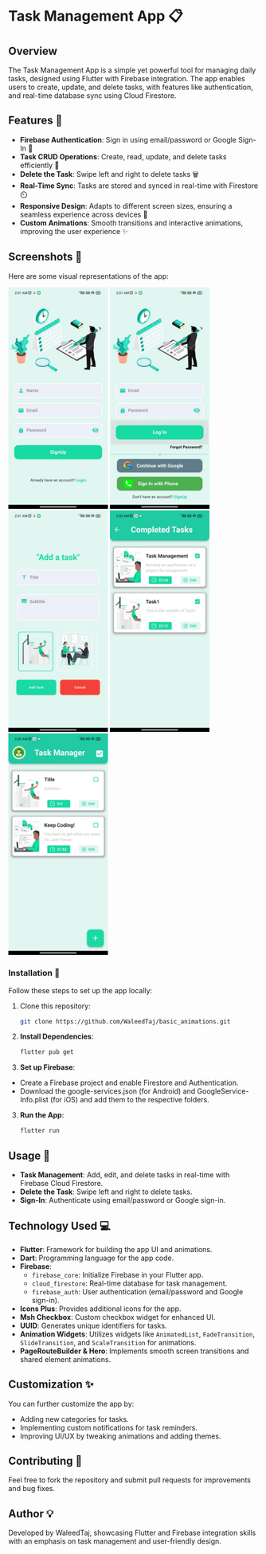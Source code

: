 # Task Management App 📋

## Overview

The Task Management App is a simple yet powerful tool for managing daily tasks, designed using Flutter with Firebase integration. The app enables users to create, update, and delete tasks, with features like authentication, and real-time database sync using Cloud Firestore.

## Features 🌟

- **Firebase Authentication**: Sign in using email/password or Google Sign-In 🔑
- **Task CRUD Operations**: Create, read, update, and delete tasks efficiently 📝
- **Delete the Task**: Swipe left and right to delete tasks 🗑️
- **Real-Time Sync**: Tasks are stored and synced in real-time with Firestore ⏲️
- **Responsive Design**: Adapts to different screen sizes, ensuring a seamless experience across devices 📱
- **Custom Animations**: Smooth transitions and interactive animations, improving the user experience ✨

## Screenshots 📸

Here are some visual representations of the app:

<img src="https://github.com/WaleedTaj/Task_Management/blob/master/images/Screenshot_1.jpeg" width="200"/> <img src="https://github.com/WaleedTaj/Task_Management/blob/master/images/Screenshot_2.jpeg" width="200"/> <img src="https://github.com/WaleedTaj/Task_Management/blob/master/images/Screenshot_3.jpeg" width="200"/> <img src="https://github.com/WaleedTaj/Task_Management/blob/master/images/Screenshot_4.jpeg" width="200"/> <img src="https://github.com/WaleedTaj/Task_Management/blob/master/images/Screenshot_5.jpeg" width="200"/>

### Installation 🚀

Follow these steps to set up the app locally:

1. Clone this repository:
   ```bash
   git clone https://github.com/WaleedTaj/basic_animations.git
   ```
2. **Install Dependencies**:
   ```bash
   flutter pub get
   ```
4. **Set up Firebase**:
- Create a Firebase project and enable Firestore and Authentication.
- Download the google-services.json (for Android) and GoogleService-Info.plist (for iOS) and add them to the respective folders.
3. **Run the App**:
   ```bash
   flutter run
   
## Usage 📱

- **Task Management**: Add, edit, and delete tasks in real-time with Firebase Cloud Firestore.
- **Delete the Task**: Swipe left and right to delete tasks.
- **Sign-In**: Authenticate using email/password or Google sign-in.

## Technology Used 💻

- **Flutter**: Framework for building the app UI and animations.
- **Dart**: Programming language for the app code.
- **Firebase**:
  - `firebase_core`: Initialize Firebase in your Flutter app.
  - `cloud_firestore`: Real-time database for task management.
  - `firebase_auth`: User authentication (email/password and Google sign-in).
- **Icons Plus**: Provides additional icons for the app.
- **Msh Checkbox**: Custom checkbox widget for enhanced UI.
- **UUID**: Generates unique identifiers for tasks.
- **Animation Widgets**: Utilizes widgets like `AnimatedList`, `FadeTransition`, `SlideTransition`, and `ScaleTransition` for animations.
- **PageRouteBuilder & Hero**: Implements smooth screen transitions and shared element animations.

## Customization ✨

You can further customize the app by:

- Adding new categories for tasks.
- Implementing custom notifications for task reminders.
- Improving UI/UX by tweaking animations and adding themes.

## Contributing 🤝

Feel free to fork the repository and submit pull requests for improvements and bug fixes.

## Author 💡

Developed by WaleedTaj, showcasing Flutter and Firebase integration skills with an emphasis on task management and user-friendly design.
